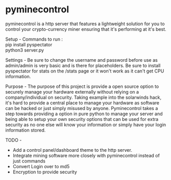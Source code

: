 # pyminecontrol
pyminecontrol is a http server that features a lightweight solution for you to control your crypto-currency miner ensuring that it's performing at it's best.

Setup -
Commands to run : <br>
  pip install pyspectator <br>
  python3 server.py <br>
  
Settings -
Be sure to change the username and password before use as admin/admin is very basic and is there for placeholders.
Be sure to install pyspectator for stats on the /stats page or it won't work as it can't get CPU information.

Purpose -
The purpose of this project is provide a open source option to securely manage your hardware externally without relying on a company/individual on security. Taking example into the solarwinds hack, it's hard to provide a central place to manage your hardware as software can be hacked or just simply misused by anyone. Pyminecontrol takes a step towards providing a option in pure python to manage your server and being able to setup your own security options that can be used for extra security as no one else will know your information or simply have your login information stored.

TODO -
* Add a control panel/dashboard theme to the http server.
* Integrate mining software more closely with pyminecontrol instead of just commands
* Convert Login over to md5
* Encryption to provide security 
